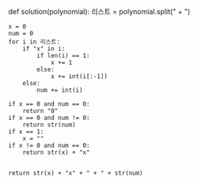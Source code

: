 def solution(polynomial):
    리스트 = polynomial.split(" + ")
    
    x = 0
    num = 0
    for i in 리스트:
        if "x" in i:
            if len(i) == 1:
                x += 1
            else:
                x += int(i[:-1])
        else:
            num += int(i)

    if x == 0 and num == 0:
        return "0"
    if x == 0 and num != 0:
        return str(num)
    if x == 1:
        x = ""
    if x != 0 and num == 0:
        return str(x) + "x"

    
    return str(x) + "x" + " + " + str(num)